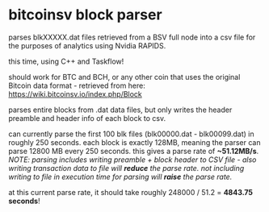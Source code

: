 # bitcoinsv block parser

parses blkXXXXX.dat files retrieved from a BSV full node into a csv file for the purposes of analytics using Nvidia RAPIDS.   

this time, using C++ and Taskflow!   

should work for BTC and BCH, or any other coin that uses the original Bitcoin data format - retrieved from here: https://wiki.bitcoinsv.io/index.php/Block   

parses entire blocks from .dat data files, but only writes the header preamble and header info of each block to csv.   

can currently parse the first 100 blk files (blk00000.dat - blk00099.dat) in roughly 250 seconds. each block is exactly 128MB, meaning the parser can parse 12800 MB every 250 seconds. this gives a parse rate of __~51.12MB/s__.   
_NOTE: parsing includes writing preamble + block header to CSV file - also writing transaction data to file will __reduce__ the parse rate. not including writing to file in execution time for parsing will __raise__ the parse rate._

at this current parse rate, it should take roughly 248000 / 51.2 = __4843.75 seconds__!
